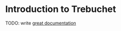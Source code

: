 # Introduction to Trebuchet

TODO: write [great documentation](http://jacobian.org/writing/what-to-write/)
